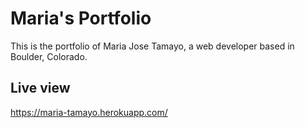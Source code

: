 # Maria's Portfolio

This is the portfolio of Maria Jose Tamayo, a web developer based in Boulder, Colorado.

## Live view

https://maria-tamayo.herokuapp.com/
